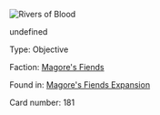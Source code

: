 
![Rivers of Blood](https://warhammerunderworlds.com/wp-content/uploads/sites/6/2018/03/181_ENG.png)

undefined

Type: Objective

Faction: [Magore's Fiends](/factions/magores-fiends.md)

Found in: [Magore's Fiends Expansion](/locations/magores-fiends-expansion.md)

Card number: 181
